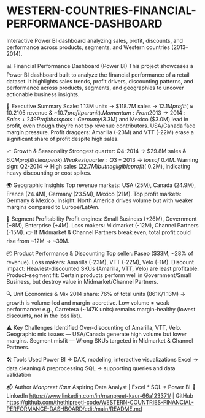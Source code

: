 # WESTERN-COUNTRIES-FINANCIAL-PERFORMANCE-DASHBOARD
Interactive Power BI dashboard analyzing sales, profit, discounts, and performance across products, segments, and Western countries (2013–2014).

📊 Financial Performance Dashboard (Power BI)
This project showcases a Power BI dashboard built to analyze the financial performance of a retail dataset.
It highlights sales trends, profit drivers, discounting patterns, and performance across products, segments, and geographies to uncover actionable business insights.

🚀 Executive Summary
Scale: 1.13M units → $118.7M sales → $12.1M profit (≈10.2% margin; ~$105 revenue & ~$10.7 profit per unit).
Momentum: From 2013 → 2014: Sales +249% (26.4M → 92.3M), Profit +644% (1.43M → 10.64M). Margins nearly doubled (5.4% → 11.5%).
Profit hotspots: Germany ($3.3M) and Mexico ($3.0M) lead in profit, even though they’re not top revenue contributors. USA/Canada face margin pressure.
Profit draggers: Amarilla (-23M) and VTT (-22M) erase a significant share of profit despite high sales.

📈 Growth & Seasonality
Strongest quarter: Q4-2014 → $29.8M sales & $6.0M profit (clear peak).
Weakest quarter: Q3-2013 → loss of ~$0.4M.
Warning sign: Q2-2014 → High sales ($22.7M) but negligible profit (~$0.2M), indicating heavy discounting or cost spikes.

🌍 Geographic Insights
Top revenue markets: USA (25M), Canada (24.9M), France (24.4M), Germany (23.5M), Mexico (21M).
Top profit markets: Germany & Mexico.
Insight: North America drives volume but with weaker margins compared to Europe/LatAm.

🏢 Segment Profitability
Profit engines: Small Business (+26M), Government (+8M), Enterprise (+4M).
Loss makers: Midmarket (-12M), Channel Partners (-15M).
👉 If Midmarket & Channel Partners break even, total profit could rise from ~12M → ~39M.

📦 Product Performance & Discounting
Top seller: Paseo ($33M, ~28% of revenue).
Loss makers: Amarilla (-23M), VTT (-22M), Velo (-1M).
Discount impact: Heaviest-discounted SKUs (Amarilla, VTT, Velo) are least profitable.
Product–segment fit: Certain products perform well in Government/Small Business, but destroy value in Midmarket/Channel Partners.

🔍 Unit Economics & Mix
2014 share: 76% of total units (861K/1.13M) → growth is volume-led and margin-accretive.
Low volume ≠ weak performance: e.g., Carretera (~147K units) remains margin-healthy (lowest discounts, not in the loss list).

⚠️ Key Challenges Identified
Over-discounting of Amarilla, VTT, Velo.
Geographic mix issues — USA/Canada generate high volume but lower margins.
Segment misfit — Wrong SKUs targeted in Midmarket & Channel Partners.

🛠️ Tools Used
Power BI → DAX, modeling, interactive visualizations
Excel → data cleaning & preprocessing
SQL → supporting queries and data validation

📬 Author
*Manpreet Kaur*
Aspiring Data Analyst | Excel * SQL * Power BI
🔗 LinkedIn https://www.linkedin.com/in/manpreet-kaur-66a123371/
 | GitHub https://github.com/thethipreeti-code/WESTERN-COUNTRIES-FINANCIAL-PERFORMANCE-DASHBOARD/edit/main/README.md

 

